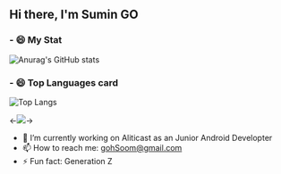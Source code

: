 ## Hi there, I'm Sumin GO 

### - 😄 My Stat
![Anurag's GitHub stats](https://github-readme-stats.vercel.app/api?username=L91519&theme=dark&show_icons=true)

### - 😄 Top Languages card
![Top Langs](https://github-readme-stats.vercel.app/api/top-langs/?username=L91519)


<-<a href="https://opgc.me/#/users/L91519" target="_blank"><img src="https://api.opgc.me/githubs/users/L91519/tag/?theme=basic" /></a>->

- 🔭 I’m currently working on Aliticast as an Junior Android Developter
- 📫 How to reach me: gohSoom@gmail.com
- ⚡ Fun fact: Generation Z

